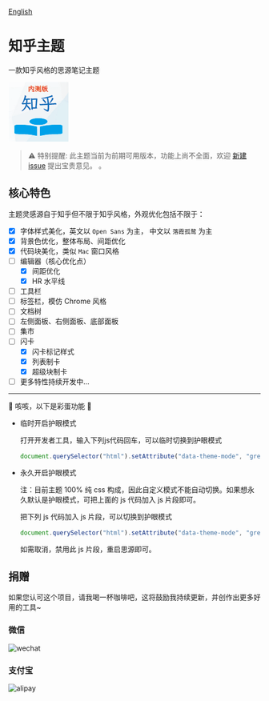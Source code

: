 [English](https://github.com/terwer/siyuan-theme-zhihu/blob/main/README.md)

# 知乎主题

一款知乎风格的思源笔记主题

![](https://raw.githubusercontent.com/terwer/siyuan-theme-zhihu/main/icon.png)

> ⚠️ 特别提醒: 此主题当前为前期可用版本，功能上尚不全面，欢迎 [新建issue](https://github.com/terwer/siyuan-theme-zhihu/issues/new) 提出宝贵意见。 。

## 核心特色

主题灵感源自于知乎但不限于知乎风格，外观优化包括不限于：

- [X] 字体样式美化，英文以 `Open Sans` 为主， 中文以 `落霞孤鹜` 为主
- [X] 背景色优化，整体布局、间距优化
- [X] 代码块美化，类似 `Mac` 窗口风格
- [ ] 编辑器（核心优化点）
  - [X] 间距优化
  - [X] HR 水平线
- [ ] 工具栏
- [ ] 标签栏，模仿 Chrome 风格
- [ ] 文档树
- [ ] 左侧面板、右侧面板、底部面板
- [ ] 集市
- [ ] 闪卡
  - [X] 闪卡标记样式
  - [X] 列表制卡
  - [X] 超级块制卡
- [ ] 更多特性持续开发中...

<hr/>

👻 咳咳，以下是彩蛋功能 👻

- 临时开启护眼模式

  打开开发者工具，输入下列js代码回车，可以临时切换到护眼模式

  ```js
  document.querySelector("html").setAttribute("data-theme-mode", "green")
  ```

- 永久开启护眼模式

  注：目前主题 100% 纯 css 构成，因此自定义模式不能自动切换。如果想永久默认是护眼模式，可把上面的 js 代码加入 js 片段即可。

  把下列 js 代码加入 js 片段，可以切换到护眼模式

  ```js
  document.querySelector("html").setAttribute("data-theme-mode", "green")
  ```

  如需取消，禁用此 js 片段，重启思源即可。

## 捐赠

如果您认可这个项目，请我喝一杯咖啡吧，这将鼓励我持续更新，并创作出更多好用的工具~

### 微信

<div>
<img src="https://static-rs-terwer.oss-cn-beijing.aliyuncs.com/donate/wechat.jpg" alt="wechat" style="width:280px;height:375px;" />
</div>

### 支付宝

<div>
<img src="https://static-rs-terwer.oss-cn-beijing.aliyuncs.com/donate/alipay.jpg" alt="alipay" style="width:280px;height:375px;" />
</div>
